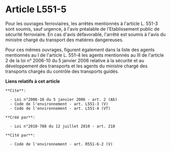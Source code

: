 # Article L551-5

Pour les ouvrages ferroviaires, les arrêtés mentionnés à l'article L. 551-3 sont soumis, sauf urgence, à l'avis préalable de
l'Etablissement public de sécurité ferroviaire. En cas d'avis défavorable, l'arrêté est soumis à l'avis du ministre chargé du
transport des matières dangereuses. 

Pour ces mêmes ouvrages, figurent également dans la liste des agents mentionnés au I de l'article L. 551-4 les agents
mentionnés au III de l'article 2 de la loi n° 2006-10 du 5 janvier 2006 relative à la sécurité et au développement des
transports et les agents du ministre chargé des transports chargés du contrôle des transports guidés.

**Liens relatifs à cet article**

	**Cite**:

	  - Loi n°2006-10 du 5 janvier 2006 - art. 2 (Ab)
	  - Code de l'environnement - art. L551-3 (V)
	  - Code de l'environnement - art. L551-4 (VT)

	**Créé par**:

	  - Loi n°2010-788 du 12 juillet 2010 - art. 218

	**Cité par**:

	  - Code de l'environnement - art. R551-6-2 (V)
